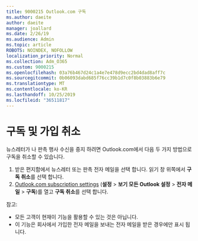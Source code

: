 ```yaml
---
title: 9000215 Outlook.com 구독
ms.author: daeite
author: daeite
manager: joallard
ms.date: 2/26/19
ms.audience: Admin
ms.topic: article
ROBOTS: NOINDEX, NOFOLLOW
localization_priority: Normal
ms.collection: Adm_O365
ms.custom: 9000215
ms.openlocfilehash: 03a76b467d24c1a4e7e478d9ecc2bd4dad8aff7c
ms.sourcegitcommit: 0b06093dabd685f76cc39b1d7c0f8b03883b6e79
ms.translationtype: MT
ms.contentlocale: ko-KR
ms.lasthandoff: 10/25/2019
ms.locfileid: "36511817"
---
```

# <a name="subscriptions-and-unsubscribing"></a>구독 및 가입 취소

뉴스레터가 나 판촉 행사 수신을 중지 하려면 Outlook.com에서 다음 두 가지 방법으로 구독을 취소할 수 있습니다.

1. 받은 편지함에서 뉴스레터 또는 판촉 전자 메일을 선택 합니다. 읽기 창 위쪽에서 **구독 취소**를 선택 합니다.
2. [Outlook.com subscription settings](https://outlook.live.com/mail/options/mail/brandsSubscriptions) (**설정** > **보기 모든 Outlook 설정** > **전자 메일** > **구독**)를 열고 **구독 취소**를 선택 합니다.

참고:

- 모든 고객이 현재이 기능을 활용할 수 있는 것은 아닙니다.
- 이 기능은 회사에서 가입한 전자 메일을 보내는 전자 메일을 받은 경우에만 표시 됩니다.